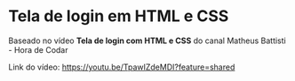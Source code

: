 # Tela de login em HTML e CSS
Baseado no vídeo **Tela de login com HTML e CSS** do canal Matheus Battisti - Hora de Codar


Link do vídeo: https://youtu.be/TpawIZdeMDI?feature=shared
